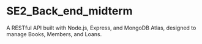 # SE2_Back_end_midterm
A RESTful API built with Node.js, Express, and MongoDB Atlas, designed to manage Books, Members, and Loans.
